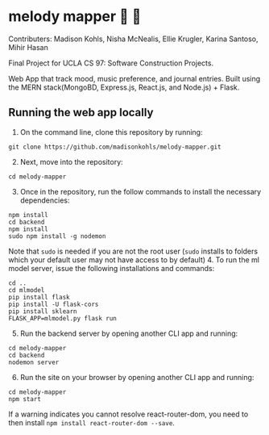 # melody mapper :musical_note: :memo:
Contributers: Madison Kohls, Nisha McNealis, Ellie Krugler, Karina Santoso, Mihir Hasan

Final Project for UCLA CS 97: Software Construction Projects.

Web App that track mood, music preference, and journal entries. Built using the MERN stack(MongoBD, Express.js, React.js, and Node.js) + Flask.

## Running the web app locally
1. On the command line, clone this repository by running:
```
git clone https://github.com/madisonkohls/melody-mapper.git
```
2. Next, move into the repository:
```
cd melody-mapper
```
3. Once in the repository, run the follow commands to install the necessary dependencies:
```
npm install
cd backend
npm install
sudo npm install -g nodemon
```
Note that `sudo` is needed if you are not the root user (`sudo` installs to folders which your default user may not have access to by default)
4. To run the ml model server, issue the following installations and commands:
```
cd ..
cd mlmodel
pip install flask
pip install -U flask-cors		
pip install sklearn
FLASK_APP=mlmodel.py flask run
```
5. Run the backend server by opening another CLI app and running:
```
cd melody-mapper
cd backend
nodemon server
```
6. Run the site on your browser by opening another CLI app and running:
```
cd melody-mapper
npm start
```
If a warning indicates you cannot resolve react-router-dom, you need to then install `npm install react-router-dom --save`.
